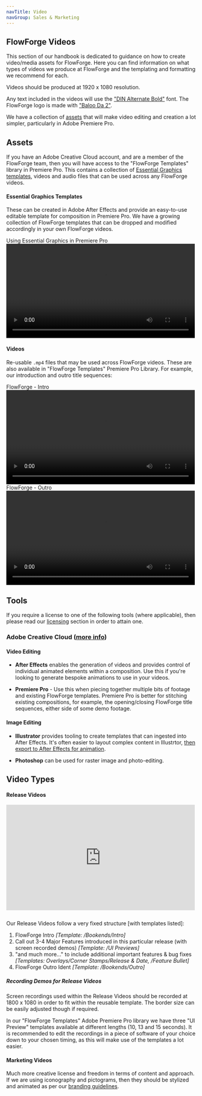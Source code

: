 ```yaml
---
navTitle: Video
navGroup: Sales & Marketing
---
```


## FlowForge Videos

This section of our handbook is dedicated to guidance on how to create video/media assets for FlowForge. Here you can find information on what types of videos we produce at FlowForge and the templating and formatting we recommend for each. 

Videos should be produced at 1920 x 1080 resolution. 

Any text included in the videos will use the ["DIN Alternate Bold"](https://fontsgeek.com/fonts/DIN-Alternate-Bold) font. The FlowForge logo is made with ["Baloo Da 2"](https://fonts.google.com/specimen/Baloo+Da+2).

We have a collection of [assets](./#assets) that will make video editing and creation a lot simpler, particularly in Adobe Premiere Pro.
## Assets

If you have an Adobe Creative Cloud account, and are a member of the FlowForge team, then you will have access to the "FlowForge Templates" library in Premiere Pro. This contains a collection of [Essential Graphics templates](https://helpx.adobe.com/uk/premiere-pro/using/essential-graphics-panel.html), videos and audio files that can be used across any FlowForge videos.

#### Essential Graphics Templates

These can be created in Adobe After Effects and provide an easy-to-use editable template for composition in Premiere Pro. We have a growing collection of FlowForge templates that can be dropped and modified accordingly in your own FlowForge videos.

<div class="video-caption">Using Essential Graphics in Premiere Pro</div>
<video width="500" controls>
  <source src="../videos/using-essential-graphics-in-pp.mp4" type="video/mp4">
</video>

#### Videos

Re-usable `.mp4` files that may be used across FlowForge videos. These are also available in "FlowForge Templates" Premiere Pro Library. For example, our introduction and outro title sequences:

<div class="video-caption">FlowForge - Intro</div>
<video width="500" controls>
  <source src="../videos/ff-intro.mp4" type="video/mp4">
</video>

<div class="video-caption">FlowForge - Outro</div>
<video width="500" controls>
  <source src="../videos/ff-outro.mp4" type="video/mp4">
</video>

## Tools

If you require a license to one of the following tools (where applicable), then please read our [licensing](../peopleops#software-licenses) section in order to attain one.

### Adobe Creative Cloud ([more info](https://www.adobe.com/uk/creativecloud.html))

#### Video Editing

- **After Effects** enables the generation of videos and provides control of individual animated elements within a composition. Use this if you're looking to generate bespoke animations to use in your videos.

- **Premiere Pro** - Use this when piecing together multiple bits of footage and existing FlowForge templates. Premiere Pro is better for stitching existing compositions, for example, the opening/closing FlowForge title sequences, either side of some demo footage.

#### Image Editing

- **Illustrator** provides tooling to create templates that can ingested into After Effects. It's often easier to layout complex content in Illustrtor, [then export to After Effects for animation](https://www.schoolofmotion.com/blog/import-adobe-illustrator-files-into-after-effects).

- **Photoshop** can be used for raster image and photo-editing.


## Video Types

#### Release Videos

<iframe width="500" height="280" src="https://www.youtube.com/embed/nCe_qs0G6ZQ" title="YouTube video player" frameborder="0" allow="accelerometer; autoplay; clipboard-write; encrypted-media; gyroscope; picture-in-picture" style="margin-bottom: 12px;" allowfullscreen></iframe>

Our Release Videos follow a very fixed structure [with templates listed]:

1. FlowForge Intro _[Template: /Bookends/Intro]_
2. Call out 3-4 Major Features introduced in this particular release (with screen recorded demos) _[Template: /UI Previews]_
3. "and much more..." to include additional important features & bug fixes _[Templates: Overlays/Corner Stamps/Release &amp; Date, /Feature Bullet]_
4. FlowForge Outro Ident _[Template: /Bookends/Outro]_

##### Recording Demos for Release Videos
Screen recordings used within the Release Videos should be recorded at 1800 x 1080 in order to fit within the reusable template. The border size can be easily adjusted though if required.

In our "FlowForge Templates" Adobe Premiere Pro library we have three "UI Preview" templates available at different lengths (10, 13 and 15 seconds). It is recommended to edit the recordings in a piece of software of your choice down to your chosen timing, as this will make use of the templates a lot easier.

#### Marketing Videos

Much more creative license and freedom in terms of content and approach. If we are using iconography and pictograms, then they should be stylized and animated as per our [branding guidelines](../design/branding.md).
